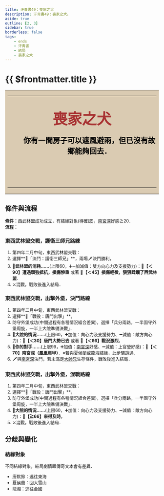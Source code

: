 ```yaml
---
title: 汗青書49：喪家之犬
description: 汗青書49：喪家之犬。
aside: true
outline: [2, 3]
sidebar: true
borderless: false
tags:
    - ends
    - 汗青書
    - 結局
    - 喪家之犬
---
```


# {{ $frontmatter.title }}

<table style="text-align:center;">
    <tr>
        <td WIDTH=565 BGCOLOR="#dacbb2">
            <hr><br>
            <font size="7" color="#a83232"><strong>&emsp;&emsp;喪家之犬&emsp;&emsp;</strong></font>
            <br>
            <br>
            <font size="5" color="000000">
            <strong>
            &emsp;&emsp;你有一間房子可以遮風避雨，但已沒有故<br>
            &emsp;&emsp;鄉能夠回去．<br>
            <br>
            <br>
            <br>
            </strong>
            </font>
            <hr>
        </td>
    </tr>
</table>

## 條件與流程

<b>條件：</b>西武林盟成功成立，有結緣對象(待確認)，[南宮深](/people/characters/special102)好感≧20．<br>
<b>流程：</b><br>

### 東西武林盟交戰，護衛三師兄路練

1. 第四年二月中旬，東西武林盟交戰：
2. 選擇**📖「決鬥：護衛三師兄」**，兩場🗡️決鬥勝利，
3. **🎲武林盟的消耗......**(上限60，➕➖加減值：雙方向心力及支援勢力)：**🧾【＜90】遭遇頑強抵抗，損傷慘重** 或著 **🧾【＜45】損傷輕微，狠狠蹂躪了西武林盟**．
4. ⚔️混戰，戰敗後進入結局．

### 東西武林盟交戰，出擊外堡，決鬥路線

1. 第四年二月中旬，東西武林盟交戰：
2. 選擇**📖「戰役：唐門出擊」**，
3. 防守外堡成功(中間過程有各種情況組合差異)，選擇「兵分兩路，一半固守外堡周旋，一半上大院準備決戰」．
4. **🎲大院的情況......**(上限60，➕加值：向心力及支援勢力、➖減值：敵方向心力)：**🧾【＜30】唐門大勢已去** 或著 **🧾【＜66】戰況激烈**，
5. **🎲你的對手......**(上限99，➕加值：[南宮深](/people/characters/special102)好感、➖減值：<Girl4Icon>上官瑩</Girl4Icon>好感)：**🧾【＜70】南宮深（鳳凰肩甲）**．※若與<Girl5Icon>夏侯蘭</Girl5Icon>或<Girl8Icon>龍湘</Girl8Icon>結緣，此步驟跳過．
6. 🗡️與[南宮深](/people/characters/special102)決鬥，若未滿足[大師兄](/people/characters/brother1)生存條件，戰敗後進入結局．

### 東西武林盟交戰，出擊外堡，混戰路線

1. 第四年二月中旬，東西武林盟交戰：
2. 選擇**📖「戰役：唐門出擊」**，
3. 防守外堡成功(中間過程有各種情況組合差異)，選擇「兵分兩路，一半固守外堡周旋，一半上大院準備決戰」．
4. **🎲大院的情況......**(上限60，➕加值：向心力及支援勢力、➖減值：敵方向心力)：**🧾【≧66】來得及時**，
5. ⚔️混戰，戰敗後進入結局．

## 分歧與變化
### 結緣對象
不同結緣對象，結局劇情跟傳奇文本會有差異．
+ <Girl0Icon>唐默鈴</Girl0Icon>：逃往東海
+ <Girl5Icon>夏侯蘭</Girl5Icon>：回大雪山
+ <Girl8Icon>龍湘</Girl8Icon>：逃往金國
